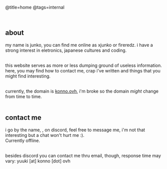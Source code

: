 @title=home
@tags=internal

<br />

## about

my name is junko, you can find me online as xjunko or fireredz. i have a strong interest in eletronics, japanese cultures and coding. 
<br /><br />

this website serves as more or less dumping ground of useless information. here, you may find how to contact me, crap i've written and things that you might find interesting.
<br /><br />

currently, the domain is [konno.ovh](https://konno.ovh), i'm broke so the domain <i>might</i> change from time to time.
<br /><br />

## contact me

i go by the name, <a id="discord-name"></a>, on discord, feel free to message me, i'm not that interesting but a chat won't hurt me :).
<br />
Currently <a id='discord-status-about'>offline</a>.
<br /><br />

besides discord you can contact me thru email, though, response time may vary:
yuuki [at] konno [dot] ovh